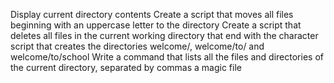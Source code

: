 Display current directory contents
Create a script that moves all files beginning with an uppercase letter to the directory
Create a script that deletes all files in the current working directory that end with the character
script that creates the directories welcome/, welcome/to/ and welcome/to/school
Write a command that lists all the files and directories of the current directory, separated by commas
a magic file

